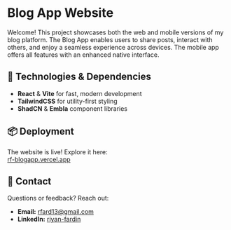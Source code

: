 # Blog App Website

Welcome! This project showcases both the web and mobile versions of my blog platform. The Blog App enables users to share posts, interact with others, and enjoy a seamless experience across devices. The mobile app offers all features with an enhanced native interface.

## 🚀 Technologies & Dependencies

- **React** & **Vite** for fast, modern development
- **TailwindCSS** for utility-first styling
- **ShadCN** & **Embla** component libraries

## 📦 Deployment

The website is live! Explore it here:  
[rf-blogapp.vercel.app](https://rf-blogapp.vercel.app/)

## 📧 Contact

Questions or feedback? Reach out:

- **Email:** rfard13@gmail.com
- **LinkedIn:** [riyan-fardin](https://linkedin.com/in/riyan-fardin)